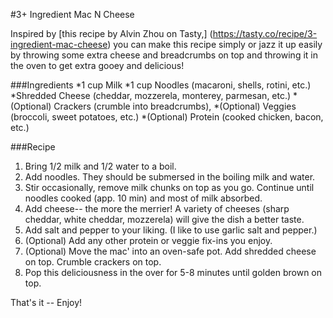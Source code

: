 
#3+ Ingredient Mac N Cheese 

Inspired by [this recipe by Alvin Zhou on Tasty,] (https://tasty.co/recipe/3-ingredient-mac-cheese) you can make this recipe 
simply or jazz it up easily by throwing some extra cheese and breadcrumbs on top and throwing it in the oven to get extra 
gooey and delicious!

###Ingredients
*1 cup Milk
*1 cup Noodles (macaroni, shells, rotini, etc.)
*Shredded Cheese (cheddar, mozzerela, monterey, parmesan, etc.) 
*(Optional) Crackers (crumble into breadcrumbs), 
*(Optional) Veggies (broccoli, sweet potatoes, etc.)
*(Optional) Protein (cooked chicken, bacon, etc.)

###Recipe 
1. Bring 1/2 milk and 1/2 water to a boil. 
2. Add noodles. They should be submersed in the boiling milk and water.
3. Stir occasionally, remove milk chunks on top as you go. Continue until noodles cooked (app. 10 min) and most of milk absorbed. 
4. Add cheese-- the more the merrier! A variety of cheeses (sharp cheddar, white cheddar, mozzerela) will give the dish a 
better taste.
5. Add salt and pepper to your liking. (I like to use garlic salt and pepper.)
6. (Optional) Add any other protein or veggie fix-ins you enjoy. 
7. (Optional) Move the mac' into an oven-safe pot. Add shredded cheese on top. Crumble crackers on top. 
8. Pop this deliciousness in the over for 5-8 minutes until golden brown on top.

That's it -- Enjoy!
